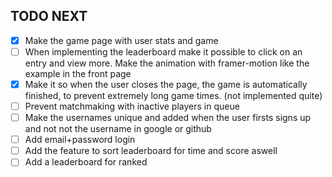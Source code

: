 ## TODO NEXT
- [x] Make the game page with user stats and game
- [ ] When implementing the leaderboard make it possible to click on an entry and view more. Make the animation with framer-motion like the example in the front page
- [x] Make it so when the user closes the page, the game is automatically finished, to prevent extremely long game times. (not implemented quite)
- [ ] Prevent matchmaking with inactive players in queue
- [ ] Make the usernames unique and added when the user firsts signs up and not not the username in google or github
- [ ] Add email+password login
- [ ] Add the feature to sort leaderboard for time and score aswell
- [ ] Add a leaderboard for ranked